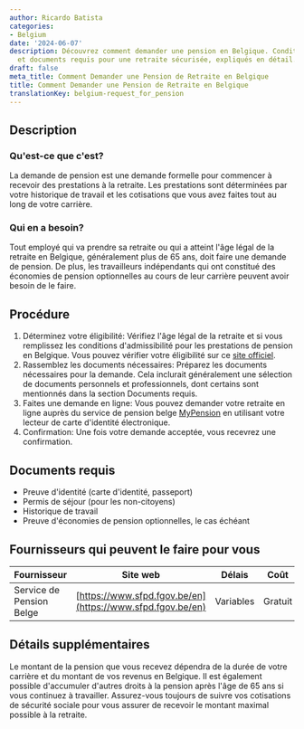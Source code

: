 ```yaml
---
author: Ricardo Batista
categories:
- Belgium
date: '2024-06-07'
description: Découvrez comment demander une pension en Belgique. Conditions, procédures
  et documents requis pour une retraite sécurisée, expliqués en détail.
draft: false
meta_title: Comment Demander une Pension de Retraite en Belgique
title: Comment Demander une Pension de Retraite en Belgique
translationKey: belgium-request_for_pension
---
```



## Description
### Qu'est-ce que c'est?
La demande de pension est une demande formelle pour commencer à recevoir des prestations à la retraite. Les prestations sont déterminées par votre historique de travail et les cotisations que vous avez faites tout au long de votre carrière.

### Qui en a besoin?
Tout employé qui va prendre sa retraite ou qui a atteint l'âge légal de la retraite en Belgique, généralement plus de 65 ans, doit faire une demande de pension. De plus, les travailleurs indépendants qui ont constitué des économies de pension optionnelles au cours de leur carrière peuvent avoir besoin de le faire.

## Procédure
1. Déterminez votre éligibilité: Vérifiez l'âge légal de la retraite et si vous remplissez les conditions d'admissibilité pour les prestations de pension en Belgique. Vous pouvez vérifier votre éligibilité sur ce [site officiel](https://socialsecurity.belgium.be/en).
2. Rassemblez les documents nécessaires: Préparez les documents nécessaires pour la demande. Cela inclurait généralement une sélection de documents personnels et professionnels, dont certains sont mentionnés dans la section Documents requis.
3. Faites une demande en ligne: Vous pouvez demander votre retraite en ligne auprès du service de pension belge [MyPension](https://www.mypension.be/en) en utilisant votre lecteur de carte d'identité électronique.
4. Confirmation: Une fois votre demande acceptée, vous recevrez une confirmation.

## Documents requis
- Preuve d'identité (carte d'identité, passeport)
- Permis de séjour (pour les non-citoyens)
- Historique de travail
- Preuve d'économies de pension optionnelles, le cas échéant

## Fournisseurs qui peuvent le faire pour vous

| Fournisseur      |     Site web     |     Délais    |       Coût      |
| --------------- | --------------- |  :-------------: | :-------------: |
| Service de Pension Belge      |  [https://www.sfpd.fgov.be/en](https://www.sfpd.fgov.be/en)       |      Variables      |        Gratuit       |

## Détails supplémentaires
Le montant de la pension que vous recevez dépendra de la durée de votre carrière et du montant de vos revenus en Belgique. Il est également possible d'accumuler d'autres droits à la pension après l'âge de 65 ans si vous continuez à travailler. Assurez-vous toujours de suivre vos cotisations de sécurité sociale pour vous assurer de recevoir le montant maximal possible à la retraite.